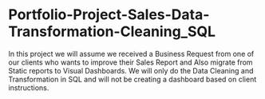 # Portfolio-Project-Sales-Data-Transformation-Cleaning_SQL
In this project we will assume we received a Business Request from one of our clients who wants to improve their Sales Report and Also migrate from Static reports to Visual Dashboards. We will only do the Data Cleaning and Transformation in SQL and will not be creating a dashboard based on client instructions.  
